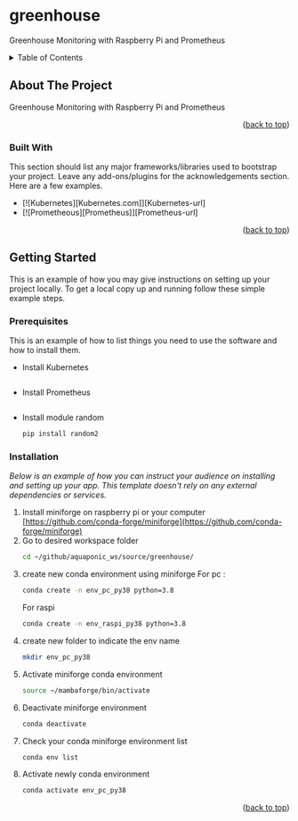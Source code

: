 <a name="readme-top"></a>

# greenhouse
Greenhouse Monitoring with Raspberry Pi and Prometheus

<!-- TABLE OF CONTENTS -->
<details>
  <summary>Table of Contents</summary>
  <ol>
    <li>
      <a href="#about-the-project">About The Project</a>
      <ul>
        <li><a href="#built-with">Built With</a></li>
      </ul>
    </li>
    <li>
      <a href="#getting-started">Getting Started</a>
      <ul>
        <li><a href="#prerequisites">Prerequisites</a></li>
        <li><a href="#installation">Installation</a></li>
      </ul>
    </li>
    <li><a href="#usage">Usage</a></li>
    <li><a href="#roadmap">Roadmap</a></li>
    <li><a href="#contributing">Contributing</a></li>
    <li><a href="#license">License</a></li>
    <li><a href="#contact">Contact</a></li>
    <li><a href="#acknowledgments">Acknowledgments</a></li>
  </ol>
</details>


<!-- ABOUT THE PROJECT -->
## About The Project

Greenhouse Monitoring with Raspberry Pi and Prometheus 

<p align="right">(<a href="#readme-top">back to top</a>)</p>



### Built With

This section should list any major frameworks/libraries used to bootstrap your project. Leave any add-ons/plugins for the acknowledgements section. Here are a few examples.

* [![Kubernetes][Kubernetes.com]][Kubernetes-url]
* [![Prometheous][Prometheus]][Prometheus-url]

<p align="right">(<a href="#readme-top">back to top</a>)</p>




<!-- GETTING STARTED -->
## Getting Started

This is an example of how you may give instructions on setting up your project locally.
To get a local copy up and running follow these simple example steps.

### Prerequisites

This is an example of how to list things you need to use the software and how to install them.
* Install Kubernetes
  ```sh

  ```
* Install Prometheus
  ```sh
  
  ```
* Install module random
  ```sh
  pip install random2
  ```
  



### Installation

_Below is an example of how you can instruct your audience on installing and setting up your app. This template doesn't rely on any external dependencies or services._

1. Install miniforge on raspberry pi or your computer [https://github.com/conda-forge/miniforge](https://github.com/conda-forge/miniforge)
2. Go to desired workspace folder
   ```sh 
   cd ~/github/aquaponic_ws/source/greenhouse/
   ```
3. create new conda environment using miniforge
   For pc : 
   ```sh
   conda create -n env_pc_py38 python=3.8
   ```
   For raspi
   ```sh
   conda create -n env_raspi_py38 python=3.8
   ```
4. create new folder to indicate the env name
   ```sh
   mkdir env_pc_py38
   ```
5. Activate miniforge conda environment
   ```sh
   source ~/mambaforge/bin/activate
   ```
7. Deactivate miniforge environment
   ```sh
   conda deactivate
   ```
8. Check your conda miniforge environment list
   ```sh
   conda env list
   ```
9. Activate newly conda environment
   ```sh
   conda activate env_pc_py38
   ```

<p align="right">(<a href="#readme-top">back to top</a>)</p>
